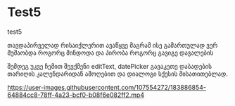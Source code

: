 # Test5
test5

თავდაპირველად რისაიქლერით ავაწყვე მაგრამ ისე გამართულად ვერ მუშაობდა როგორც მინდოდა და პირობა როგორც გავიგე დავალების

შემდეგ უკვე ჩემით შევქმენი editText, datePicker გავაკეთე დაბადების თარიღის კალენდარიდან ამოღებით და დიალოგი სქესის მისათითებლად.



https://user-images.githubusercontent.com/107554272/183886854-64884cc8-78ff-4a23-bcf0-b08f6e082ff2.mp4


